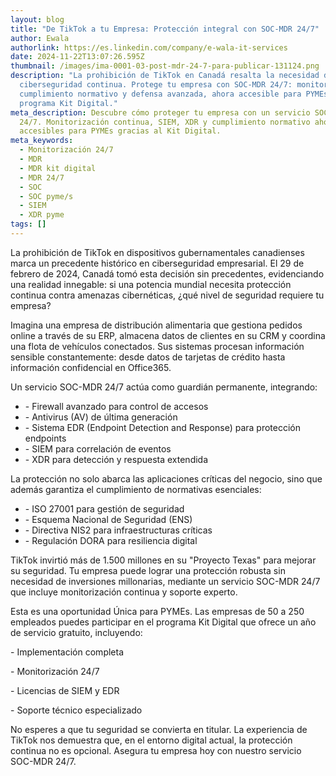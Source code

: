 ```yaml
---
layout: blog
title: "De TikTok a tu Empresa: Protección integral con SOC-MDR 24/7"
author: Ewala
authorlink: https://es.linkedin.com/company/e-wala-it-services
date: 2024-11-22T13:07:26.595Z
thumbnail: /images/ima-0001-03-post-mdr-24-7-para-publicar-131124.png
description: "La prohibición de TikTok en Canadá resalta la necesidad de
  ciberseguridad continua. Protege tu empresa con SOC-MDR 24/7: monitorización,
  cumplimiento normativo y defensa avanzada, ahora accesible para PYMEs con el
  programa Kit Digital."
meta_description: Descubre cómo proteger tu empresa con un servicio SOC-MDR
  24/7. Monitorización continua, SIEM, XDR y cumplimiento normativo ahora
  accesibles para PYMEs gracias al Kit Digital.
meta_keywords:
  - Monitorización 24/7
  - MDR
  - MDR kit digital
  - MDR 24/7
  - SOC
  - SOC pyme/s
  - SIEM
  - XDR pyme
tags: []
---
```

<!--StartFragment-->

La prohibición de TikTok en dispositivos gubernamentales canadienses marca un precedente histórico en ciberseguridad empresarial. El 29 de febrero de 2024, Canadá tomó esta decisión sin precedentes, evidenciando una realidad innegable: si una potencia mundial necesita protección continua contra amenazas cibernéticas, ¿qué nivel de seguridad requiere tu empresa?  

Imagina una empresa de distribución alimentaria que gestiona pedidos online a través de su ERP, almacena datos de clientes en su CRM y coordina una flota de vehículos conectados. Sus sistemas procesan información sensible constantemente: desde datos de tarjetas de crédito hasta información confidencial en Office365. 

Un servicio SOC-MDR 24/7 actúa como guardián permanente, integrando: 

* \- Firewall avanzado para control de accesos 
* \- Antivirus (AV) de última generación 
* \- Sistema EDR (Endpoint Detection and Response) para protección endpoints 
* \- SIEM para correlación de eventos 
* \- XDR para detección y respuesta extendida  

La protección no solo abarca las aplicaciones críticas del negocio, sino que además garantiza el cumplimiento de normativas esenciales: 

* \- ISO 27001 para gestión de seguridad 
* \- Esquema Nacional de Seguridad (ENS) 
* \- Directiva NIS2 para infraestructuras críticas 
* \- Regulación DORA para resiliencia digital 

TikTok invirtió más de 1.500 millones en su "Proyecto Texas" para mejorar su seguridad. Tu empresa puede lograr una protección robusta sin necesidad de inversiones millonarias, mediante un servicio SOC-MDR 24/7 que incluye monitorización continua y soporte experto. 

Esta es una oportunidad Única para PYMEs. Las empresas de 50 a 250 empleados puedes participar en el programa Kit Digital que ofrece un año de servicio gratuito, incluyendo: 

\- Implementación completa 

\- Monitorización 24/7 

\- Licencias de SIEM y EDR 

\- Soporte técnico especializado 

No esperes a que tu seguridad se convierta en titular. La experiencia de TikTok nos demuestra que, en el entorno digital actual, la protección continua no es opcional. Asegura tu empresa hoy con nuestro servicio SOC-MDR 24/7. 

<!--EndFragment-->